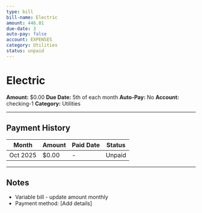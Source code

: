 ```yaml
---
type: bill
bill-name: Electric
amount: 446.01
due-date: 3
auto-pay: false
account: EXPENSES
category: Utilities
status: unpaid
---
```


# Electric

**Amount:** $0.00
**Due Date:** 5th of each month
**Auto-Pay:** No
**Account:** checking-1
**Category:** Utilities

---

## Payment History

| Month    | Amount | Paid Date | Status |
| -------- | ------ | --------- | ------ |
| Oct 2025 | $0.00  | -         | Unpaid |

---

## Notes

- Variable bill - update amount monthly
- Payment method: [Add details]
